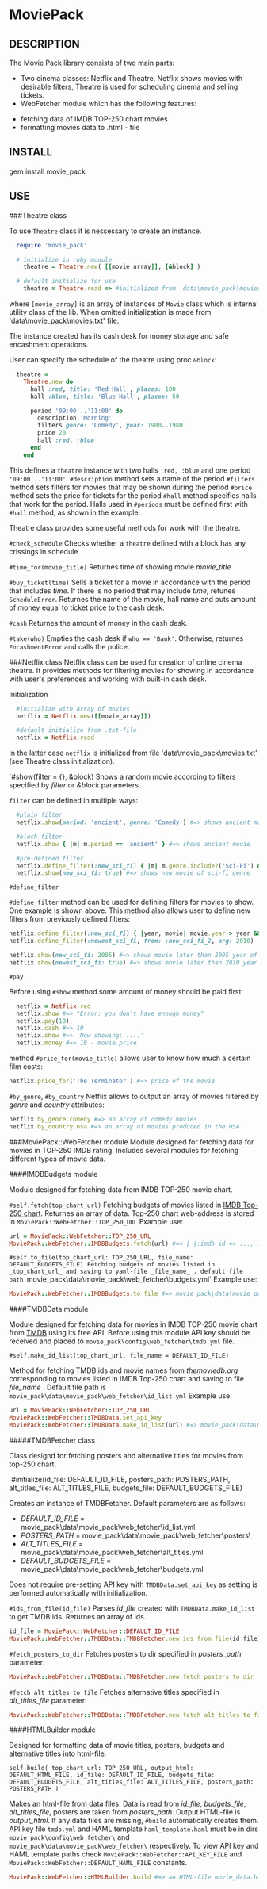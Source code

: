 MoviePack
=========

## DESCRIPTION

The Movie Pack library consists of two main parts:

 * Two cinema classes: Netflix and Theatre. Netflix shows movies with desirable filters, Theatre is used for
   scheduling cinema and selling tickets.
 * WebFetcher module which has the following features:
  - fetching data of IMDB TOP-250 chart movies
  - formatting movies data to .html - file

## INSTALL

  gem install movie_pack

## USE

###Theatre class

 To use `Theatre` class it is nessessary to create an instance.
  ```ruby
    require 'movie_pack'

    # initialize in ruby module
      theatre = Theatre.new( [[movie_array]], [&block] )

    # default initialize for use
      theatre = Theatre.read => #initialized from 'data\movie_pack\movies.txt' with default parameters
  ```
 where `[movie_array]` is an array of instances of `Movie` class which is internal utility class of the lib. When omitted initialization is made from 'data\movie_pack\movies.txt' file.

 The instance created has its cash desk for money storage and safe encashment operations.

  User can specify the schedule of the theatre using proc `&block`:

  ```ruby
    theatre =
      Theatre.new do
        hall :red, title: 'Red Hall', places: 100
        hall :blue, title: 'Blue Hall', places: 50

        period '09:00'..'11:00' do
          description 'Morning'
          filters genre: 'Comedy', year: 1900..1980
          price 20
          hall :red, :blue
        end
      end
  ```
  This defines a `theatre` instance with two halls `:red, :blue` and one period `'09:00'..'11:00'`.
  `#description` method sets a name of the period
  `#filters` method sets filters for movies that may be shown during the period
  `#price` method sets the price for tickets for the period
  `#hall` method specifies halls that work for the period. Halls used in `#periods` must be defined first with `#hall` method, as shown in the example.

  Theatre class provides some useful methods for work with the theatre.

  `#check_schedule`
  Checks whether a `theatre` defined with a block has any crissings in schedule

  `#time_for(movie_title)`
  Returnes time of showing movie _movie_title_

  `#buy_ticket(time)`
  Sells a ticket for a movie in accordance with the period that includes _time_. If there is no period that may include _time_, retunes `ScheduleError`. Returnes the name of the movie, hall name and puts amount of money equal to ticket price to the cash desk.

  `#cash`
  Returnes the amount of money in the cash desk.

  `#take(who)`
  Empties the cash desk if `who == 'Bank'`. Otherwise, returnes `EncashmentError` and calls the police.

###Netflix class
 Netflix class can be used for creation of online cinema theatre. It provides methods for filtering movies for showing in accordance with user's preferences and working with built-in cash desk.

 Initialization
 ```ruby
   #initialize with array of movies
   netflix = Netflix.new([[movie_array]])

   #default initialize from .txt-file
   netflix = Netflix.read
 ```
 In the latter case `netflix` is initialized from file 'data\movie_pack\movies.txt' (see Theatre class initialization).

 `#show(filter = {}, &block)
 Shows a random movie according to filters specified by _filter_ or _&block_ parameters.

 `filter` can be defined in multiple ways:

 ```ruby
   #plain filter
   netflix.show(period: 'ancient', genre: 'Comedy') #=> shows ancient movie of comedy genre

   #block filter
   netflix.show { |m| m.period == 'ancient' } #=> shows ancient movie

   #pre-defined filter
   netflix.define_filter(:new_sci_fi) { |m| m.genre.include?('Sci-Fi') && m.period == 'new' }
   netflix.show(new_sci_fi: true) #=> shows new movie of sci-fi genre
 ```

 `#define_filter`

 `#define_filter` method can be used for defining filters for movies to show. One example is shown above. This method also allows user to define new filters from previously defined filters:

 ```ruby
 netflix.define_filter(:new_sci_fi) { |year, movie| movie.year > year && movie.genre.include?('Sci-Fi') }
 netflix.define_filter(:newest_sci_fi, from: :new_sci_fi_2, arg: 2010)

 netflix.show(new_sci_fi: 2005) #=> shows movie later than 2005 year of production
 netflix.show(newest_sci_fi: true) #=> shows movie later than 2010 year of production
 ```

 `#pay`

 Before using `#show` method some amount of money should be paid first:

 ```ruby
   netflix = Netflix.red
   netflix.show #=> "Error: you don't have enough money"
   netflix.pay(10)
   netflix.cash #=> 10
   netflix.show #=> 'Now showing: ....'
   netflix.money #=> 10 - movie.price
 ```
 method `#price_for(movie_title)` allows user to know how much a certain film costs:

 ```ruby
 netflix.price_for('The Terminator') #=> price of the movie
 ```

 `#by_genre`, `#by_country`
 Netflix allows to output an array of movies filtered by _genre_ and _country_ attributes:

 ```ruby
 netflix.by_genre.comedy #=> an array of comedy movies
 netflix.by_country.usa #=> an array of movies produced in the USA
 ```

###MoviePack::WebFetcher module
 Module designed for fetching data for movies in TOP-250 IMDB rating.
 Includes several modules for fetching different types of movie data.

####IMDBBudgets module

Module designed for fetching data from IMDB TOP-250 movie chart.

`#self.fetch(top_chart_url)`
Fetching budgets of movies listed in [IMDB Top-250 chart](http://www.imdb.com/chart/top?ref_=nv_mv_250_6). Returnes an array of data.
Top-250 chart web-address is stored in `MoviePack::WebFetcher::TOP_250_URL`
Example use:
```ruby
url = MoviePack::WebFetcher::TOP_250_URL
MoviePack::WebFetcher::IMDBBudgets.fetch(url) #=> [ {:imdb_id => ..., :name => ..., :budget => ...}, ...]
```

`#self.to_file(top_chart_url: TOP_250_URL, file_name: DEFAULT_BUDGETS_FILE)
Fetching budgets of movies listed in _top_chart_url_ and saving to yaml-file _file_name_ .
default file path `movie_pack\data\movie_pack\web_fetcher\budgets.yml`
Example use:
```ruby
MoviePack::WebFetcher::IMDBBudgets.to_file #=> movie_pack\data\movie_pack\web_fetcher\budgets.yml
```

####TMDBData module

Module designed for fetching data for movies in IMDB TOP-250 movie chart from [TMDB](https://www.themoviedb.org/) using its free API.
Before using this module API key should be received and placed to `movie_pack\config\web_fetcher\tmdb.yml` file.

`#self.make_id_list(top_chart_url, file_name = DEFAULT_ID_FILE)`

Method for fetching TMDB ids and movie names from *themoviedb.org* corresponding to movies listed in IMDB Top-250 chart and saving to file _file_name_ . Default file path is `movie_pack\data\movie_pack\web_fetcher\id_list.yml`
Example use:
```ruby
url = MoviePack::WebFetcher::TOP_250_URL
MoviePack::WebFetcher::TMDBData.set_api_key
MoviePack::WebFetcher::TMDBData.make_id_list(url) #=> movie_pack\data\movie_pack\web_fetcher\id_list.yml
```

#####TMDBFetcher class

Class designd for fetching posters and alternative titles for movies from top-250 chart. 

`#initialize(id_file: DEFAULT_ID_FILE, posters_path: POSTERS_PATH, alt_titles_file: ALT_TITLES_FILE, budgets_file: DEFAULT_BUDGETS_FILE)

Creates an instance of TMDBFetcher. Default parameters are as follows:
 - _DEFAULT_ID_FILE_ = movie_pack\data\movie_pack\web_fetcher\id_list.yml
 - _POSTERS_PATH_ = movie_pack\data\movie_pack\web_fetcher\posters\
 - _ALT_TITLES_FILE_ = movie_pack\data\movie_pack\web_fetcher\alt_titles.yml
 - _DEFAULT_BUDGETS_FILE_ = movie_pack\data\movie_pack\web_fetcher\budgets.yml

Does not require pre-setting API key with `TMDBData.set_api_key` as setting is performed automatically with initialization.

`#ids_from_file(id_file)`
Parses _id_file_ created with `TMDBData.make_id_list` to get TMDB ids. Returnes an array of ids.
```ruby
id_file = MoviePack::WebFetcher::DEFAULT_ID_FILE
MoviePack::WebFetcher::TMDBData::TMDBFetcher.new.ids_from_file(id_file) #=> ary
```

`#fetch_posters_to_dir`
Fetches posters to dir specified in _posters_path_ parameter:
```ruby
MoviePack::WebFetcher::TMDBData::TMDBFetcher.new.fetch_posters_to_dir
```

`#fetch_alt_titles_to_file`
Fetches alternative titles specified in _alt_titles_file_ parameter:
```ruby
MoviePack::WebFetcher::TMDBData::TMDBFetcher.new.fetch_alt_titles_to_file
```

####HTMLBuilder module

Designed for formatting data of movie titles, posters, budgets and alternative titles into html-file.

`self.build(
      top_chart_url: TOP_250_URL,
      output_html: DEFAULT_HTML_FILE,
      id_file: DEFAULT_ID_FILE,
      budgets_file: DEFAULT_BUDGETS_FILE,
      alt_titles_file: ALT_TITLES_FILE,
      posters_path: POSTERS_PATH
    )`

Makes an html-file from data files. Data is read from _id_file_, _budgets_file_, _alt_titles_file_, posters are taken from _posters_path_. Output HTML-file is _output_html_. If any data files are missing, `#build` automatically creates them. API key file `tmdb.yml` and HAML template `haml_template.haml` must be in dirs `movie_pack\config\web_fetcher\` and `movie_pack\data\movie_pack\web_fetcher\` respectively. To view API key and HAML template paths check `MoviePack::WebFetcher::API_KEY_FILE` and `MoviePack::WebFetcher::DEFAULT_HAML_FILE` constants.

```ruby
MoviePack::WebFetcher::HTMLBuilder.build #=> an HTML-file movie_data.html
```



















